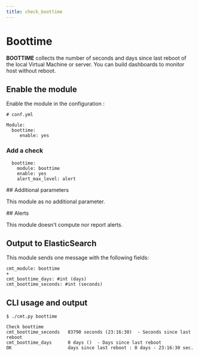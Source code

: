 ```yaml
---
title: check_boottime
---
```


# Boottime

**BOOTTIME** collects the number of seconds and days since last reboot of the local Virtual Machine or server. You can build dashboards to monitor host without reboot.

## Enable the module

Enable the module in the configuration :

    # conf.yml

	Module:
  	  boottime:
  	     enable: yes

### Add a check

	  boottime:
	    module: boottime
	    enable: yes
	    alert_max_level: alert


## Additional parameters

This module as no additional parameter.


## Alerts

This module doesn't compute nor report alerts.


## Output to ElasticSearch

This module sends one message with the following fields:

	cmt_module: boottime
	+
	cmt_boottime_days: #int (days)
	cmt_boottime_seconds: #int (seconds)

## CLI usage and output

	$ ./cmt.py boottime
 
	Check boottime 
	cmt_boottime_seconds   83790 seconds (23:16:30)  - Seconds since last reboot
	cmt_boottime_days      0 days ()  - Days since last reboot
	OK                     days since last reboot : 0 days - 23:16:30 sec.
                     


